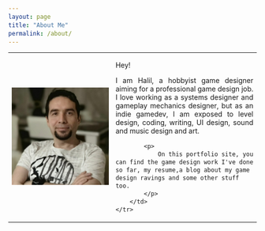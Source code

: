 ```yaml
---
layout: page
title: "About Me"
permalink: /about/
---
```

<style>
        p {
            text-align: justify;
        }
</style>
	
<table border="0" cellspacing="0" cellpadding="10">
    <tr>
        <td>
            <img src="/assets/aboutme.jpg" alt="About Me Image" width="1666">
        </td>
        <td>
			<p>
				Hey!
			</p>
            <p>
                I am Halil, a hobbyist game designer aiming for a professional game design job. 
                I love working as a systems designer and gameplay mechanics designer, 
                but as an indie gamedev, I am exposed to level design, coding, writing, 
                UI design, sound and music design and art.
            </p>
			
			<p>
				On this portfolio site, you can find the game design work I've done so far, my resume,a blog about my game design ravings and some other stuff too.
			</p>
        </td>
    </tr>
</table>